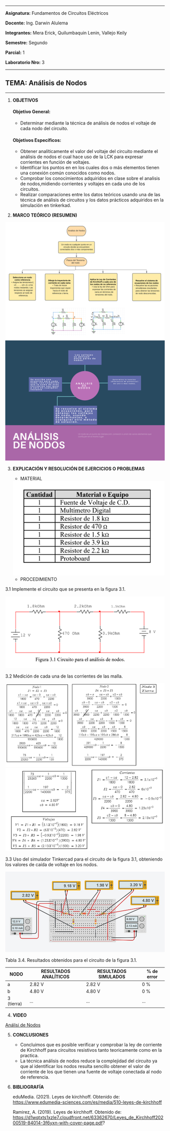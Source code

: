 ------------
 **Asignatura:**  Fundamentos de Circuitos Eléctricos 
                          
 **Docente:**     Ing. Darwin Alulema            
                    
 **Integrantes:** Mera Erick, Quilumbaquin Lenin, Vallejo Keily
                  
 **Semestre:**    Segundo
 
 **Parcial:**     1
 
 **Laboratorio Nro:**     3
 
------------
## **TEMA:**  Análisis de Nodos
------------

 1. **OBJETIVOS**

    #### Objetivo General:

     - Determinar mediante la técnica de análisis de nodos el voltaje de cada nodo del circuito. 

    #### Objetivos Específicos:

     - Obtener analíticamente el valor del voltaje del circuito mediante el análisis de nodos el cual hace uso de la LCK para expresar corrientes en
función de voltajes.
     - Identificar los puntos en en los cuales dos o más elementos tienen una conexión común conocidos como nodos. 
     - Comprobar los conocimientos adquiridos en clase sobre el analisis de nodos,midiendo corrientes y voltajes en cada uno de los circuitos.
     - Realizar comparaciones entre los datos teóricos usando una de las técnica de análisis de circuitos y los datos prácticos adquiridos en la simulación en tinkerkad.
     
 2. **MARCO TEÓRICO (RESUMEN)**

<img src="cap/Diagrama%20en%20blanco%20(4).png">

<img src="cap/VOL.png">


 3. **EXPLICACIÓN Y RESOLUCIÓN DE EJERCICIOS O PROBLEMAS**

     - MATERIAL
    
    <img src="cap/materiales.PNG">
    
    - PROCEDIMIENTO
  
  
  3.1 Implemente el circuito que se presenta en la figura 3.1.
   
   <img src="cap/circuito.PNG">
   
  
  3.2 Medición de cada una de las corrientes de las malla.
  
  <img src="cap/nodi1.jpeg">
  
  <img src="cap/nodo2.jpeg">
  
  
  3.3 Uso del simulador Tinkercad para el circuito de la figura 3.1, obteniendo los valores de caída de voltaje en los nodos.
  
  <img src="cap/tinker.jpeg">
  
 
  Tabla 3.4. Resultados obtenidos para el circuito de la figura 3.1.

  | NODO |  RESULTADOS ANALÍTICOS |RESULTADOS SIMULADOS | % de error|
  | ------------ | ------------ |------------ |------------ |
  |  a | 2.82 V | 2.82 V |   0 % |
  |  b | 4.80 V | 4.80 V |   0 % |
  |  3 (tierra) |... | ... |  ... |
  
  
 4. **VIDEO** 
  
  [Análisi de Nodos](  https://youtu.be/ha6tzDD1d9g " Análisis de Nodos ")
 
 
 5. **CONCLUSIONES**
 
       - Concluimos que es posible verificar y comprobar la ley de corriente  de Kirchhoff para circuitos resistivos tanto teoricamente como en la practica. 
       - La técnica análisis de nodos reduce la complejidad del circuito ya que al identificar los nodos resulta sencillo obtener el valor de corriente de los que tienen una fuente de voltaje conectada al nodo de referencia.
       
 
 
 6. **BIBLIOGRAFÍA**
 
    eduMedia. (2021). Leyes de kirchhoff. Obtenido de: https://www.edumedia-sciences.com/es/media/510-leyes-de-kirchhoff

    Ramirez, A. (2019). Leyes de kirchhoff. Obtenido de: https://d1wqtxts1xzle7.cloudfront.net/63362670/Leyes_de_Kirchhoff20200519-84014-3f6yxn-with-cover-page.pdf? 
